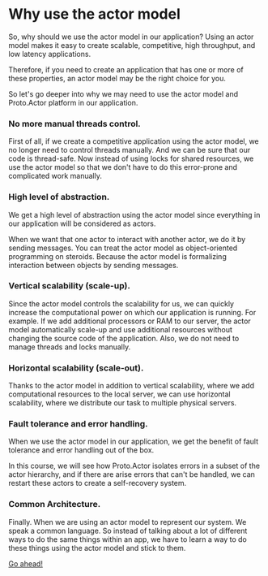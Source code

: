 # Why use the actor model

So, why should we use the actor model in our application? Using an actor model makes it easy to create scalable, competitive, high throughput, and low latency applications.

Therefore, if you need to create an application that has one or more of these properties, an actor model may be the right choice for you.

So let's go deeper into why we may need to use the actor model and Proto.Actor platform in our application.

### No more manual threads control.

First of all, if we create a competitive application using the actor model, we no longer need to control threads manually. And we can be sure that our code is thread-safe. Now instead of using locks for shared resources, we use the actor model so that we don't have to do this error-prone and complicated work manually.

### High level of abstraction.

We get a high level of abstraction using the actor model since everything in our application will be considered as actors.

When we want that one actor to interact with another actor, we do it by sending messages. You can treat the actor model as object-oriented programming on steroids. Because the actor model is formalizing interaction between objects by sending messages.

### Vertical scalability (scale-up).

Since the actor model controls the scalability for us, we can quickly increase the computational power on which our application is running. For example. If we add additional processors or RAM to our server, the actor model automatically scale-up and use additional resources without changing the source code of the application. Also, we do not need to manage threads and locks manually.

### Horizontal scalability (scale-out).

Thanks to the actor model in addition to vertical scalability, where we add computational resources to the local server, we can use horizontal scalability, where we distribute our task to multiple physical servers.

### Fault tolerance and error handling.

When we use the actor model in our application, we get the benefit of fault tolerance and error handling out of the box.

In this course, we will see how Proto.Actor isolates errors in a subset of the actor hierarchy, and if there are arise errors that can't be handled, we can restart these actors to create a self-recovery system.

### Common Architecture.

Finally. When we are using an actor model to represent our system. We speak a common language. So instead of talking about a lot of different ways to do the same things within an app, we have to learn a way to do these things using the actor model and stick to them.

[Go ahead!](../lesson-2)
